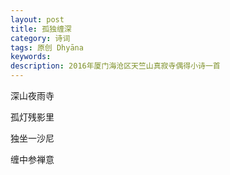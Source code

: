 ```yaml
---
layout: post
title: 孤独缠深
category: 诗词
tags: 原创 Dhyāna
keywords: 
description: 2016年厦门海沧区天竺山真寂寺偶得小诗一首
---
```


深山夜雨寺

孤灯残影里

独坐一沙尼

缠中参禅意




